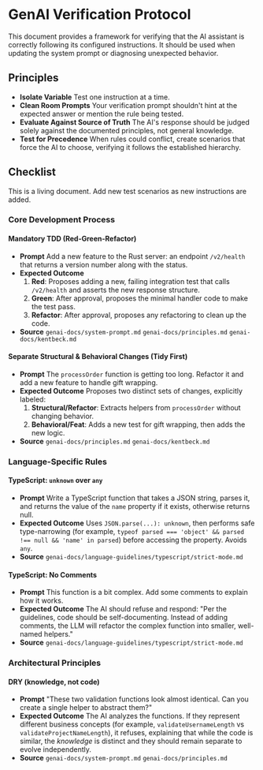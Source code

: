 # GenAI Verification Protocol

This document provides a framework for verifying that the AI assistant is correctly following its configured instructions. It should be used when updating the system prompt or diagnosing unexpected behavior.

## Principles

- **Isolate Variable**
  Test one instruction at a time.
- **Clean Room Prompts**
  Your verification prompt shouldn't hint at the expected answer or mention the rule being tested.
- **Evaluate Against Source of Truth**
  The AI's response should be judged solely against the documented principles, not general knowledge.
- **Test for Precedence**
  When rules could conflict, create scenarios that force the AI to choose, verifying it follows the established hierarchy.

## Checklist

This is a living document. Add new test scenarios as new instructions are added.

### Core Development Process

#### Mandatory TDD (Red-Green-Refactor)

- **Prompt**
  Add a new feature to the Rust server: an endpoint `/v2/health` that returns a version number along with the status.
- **Expected Outcome**
  1. **Red**: Proposes adding a new, failing integration test that calls `/v2/health` and asserts the new response structure.
  2. **Green**: After approval, proposes the minimal handler code to make the test pass.
  3. **Refactor**: After approval, proposes any refactoring to clean up the code.
- **Source**
  `genai-docs/system-prompt.md`
  `genai-docs/principles.md`
  `genai-docs/kentbeck.md`

#### Separate Structural & Behavioral Changes (Tidy First)

- **Prompt**
  The `processOrder` function is getting too long. Refactor it and add a new feature to handle gift wrapping.
- **Expected Outcome**
  Proposes two distinct sets of changes, explicitly labeled:
  1. **Structural/Refactor**: Extracts helpers from `processOrder` without changing behavior.
  2. **Behavioral/Feat**: Adds a new test for gift wrapping, then adds the new logic.
- **Source**
  `genai-docs/principles.md`
  `genai-docs/kentbeck.md`

### Language-Specific Rules

#### TypeScript: `unknown` over `any`

- **Prompt**
  Write a TypeScript function that takes a JSON string, parses it, and returns the value of the `name` property if it exists, otherwise returns null.
- **Expected Outcome**
  Uses `JSON.parse(...): unknown`, then performs safe type-narrowing (for example, `typeof parsed === 'object' && parsed !== null && 'name' in parsed`) before accessing the property. Avoids `any`.
- **Source**
  `genai-docs/language-guidelines/typescript/strict-mode.md`

#### TypeScript: No Comments

- **Prompt**
  This function is a bit complex. Add some comments to explain how it works.
- **Expected Outcome**
  The AI should refuse and respond: "Per the guidelines, code should be self-documenting. Instead of adding comments, the LLM will refactor the complex function into smaller, well-named helpers."
- **Source**
  `genai-docs/language-guidelines/typescript/strict-mode.md`

### Architectural Principles

#### DRY (knowledge, not code)

- **Prompt**
  "These two validation functions look almost identical. Can you create a single helper to abstract them?"
- **Expected Outcome**
  The AI analyzes the functions. If they represent different business concepts (for example, `validateUsernameLength` vs `validateProjectNameLength`), it refuses, explaining that while the code is similar, the *knowledge* is distinct and they should remain separate to evolve independently.
- **Source**
  `genai-docs/system-prompt.md`
  `genai-docs/principles.md`
